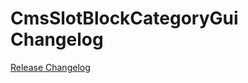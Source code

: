 # CmsSlotBlockCategoryGui Changelog

[Release Changelog](https://github.com/spryker/cms-slot-block-category-gui/releases)
